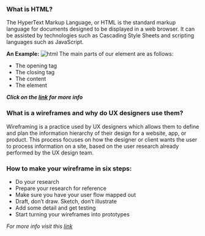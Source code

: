 
### What is HTML?
The HyperText Markup Language, or HTML is the standard markup language for documents designed to be displayed in a web browser. It can be assisted by technologies such as Cascading Style Sheets and scripting languages such as JavaScript.

**An Example:**
![html](https://developer.mozilla.org/en-US/docs/Learn/Getting_started_with_the_web/HTML_basics/grumpy-cat-small.png)
The main parts of our element are as follows:

- The opening tag
- The closing tag
- The content
- The element

***Click on the [link](https://developer.mozilla.org/en-US/docs/Learn/Getting_started_with_the_web/HTML_basics) for more info***
### What is a wireframes and why do UX designers use them?

Wireframing is a practice used by UX designers which allows them to define and plan the information hierarchy of their design for a website, app, or product. This process focuses on how the designer or client wants the user to process information on a site, based on the user research already performed by the UX design team.

### How to make your wireframe in six steps:

- Do your research
- Prepare your research for reference
- Make sure you have your user flow mapped out
- Draft, don’t draw. Sketch, don’t illustrate
- Add some detail and get testing
- Start turning your wireframes into prototypes

*For more info visit this [link](https://careerfoundry.com/en/blog/ux-design/how-to-create-your-first-wireframe/)*

